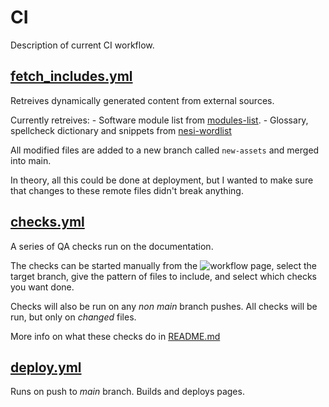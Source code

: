 # CI

Description of current CI workflow.

## [fetch_includes.yml](fetch_includes.yml)

Retreives dynamically generated content from external sources.

Currently retreives:
    - Software module list from [modules-list](https://github.com/nesi/modules-list).
    - Glossary, spellcheck dictionary and snippets from [nesi-wordlist](https://github.com/nesi/nesi-wordlist)

All modified files are added to a new branch called `new-assets` and merged into main.

In theory, all this could be done at deployment, but I wanted to make sure that changes to these remote files didn't break anything.

## [checks.yml](checks.yml)

A series of QA checks run on the documentation.

The checks can be started manually from the ![workflow page](https://github.com/nesi/agdr-docs-concept/actions/workflows/checks.yml/badge.svg),
select the target branch, give the pattern of files to include, and select which checks you want done.

Checks will also be run on any _non main_ branch pushes. All checks will be run, but only on _changed_ files.

More info on what these checks do in [README.md](../../checks/README.md)

## [deploy.yml](deploy.yml)

Runs on push to _main_ branch. Builds and deploys pages.
